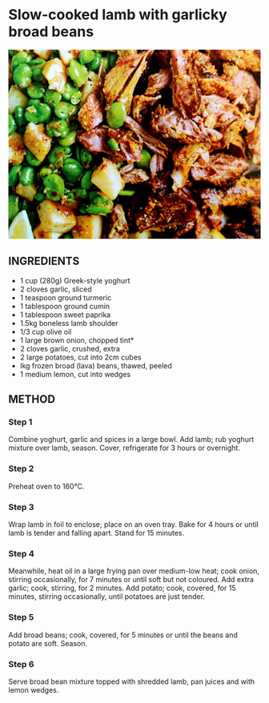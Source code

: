 # Slow-cooked lamb with garlicky broad beans
![](https://raw.githubusercontent.com/fuzzwah/recipes/master/pics/Lamb_with_garlicky_broad_beans.jpg)
## INGREDIENTS
* 1 cup (280g) Greek-style yoghurt
* 2 cloves garlic, sliced
* 1 teaspoon ground turmeric
* 1 tablespoon ground cumin
* 1 tablespoon sweet paprika
* 1.5kg boneless lamb shoulder
* 1/3 cup olive oil
* 1 large brown onion, chopped tint*
* 2 cloves garlic, crushed, extra
* 2 large potatoes, cut into 2cm cubes
* lkg frozen broad (lava) beans, thawed, peeled
* 1 medium lemon, cut into wedges
## METHOD
### Step 1
Combine yoghurt, garlic and spices in a large bowl. Add lamb; rub yoghurt mixture over lamb, season. Cover, refrigerate for 3 hours or overnight.
### Step 2
Preheat oven to 160°C.
### Step 3
Wrap lamb in foil to enclose; place on an oven tray. Bake for 4 hours or until lamb is tender and falling apart. Stand for 15 minutes.
### Step 4
Meanwhile, heat oil in a large frying pan over medium-low heat; cook onion, stirring occasionally, for 7 minutes or until soft but not coloured. Add extra garlic; cook, stirring, for 2 minutes. Add potato; cook, covered, for 15 minutes, stirring occasionally, until potatoes are just tender.
### Step 5
Add broad beans; cook, covered, for 5 minutes or until the beans and potato are soft. Season.
### Step 6
Serve broad bean mixture topped with shredded lamb, pan juices and with lemon wedges.
